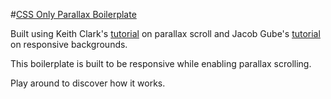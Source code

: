 #[CSS Only Parallax Boilerplate](http://virsaviya.github.io/Pure-CSS-Parallax-Boilerplate/)

Built using Keith Clark's [tutorial](http://keithclark.co.uk/articles/pure-css-parallax-websites/) on parallax scroll and Jacob Gube's [tutorial](http://sixrevisions.com/css/responsive-background-image/) on responsive backgrounds.  

This boilerplate is built to be responsive while enabling parallax scrolling.

Play around to discover how it works.